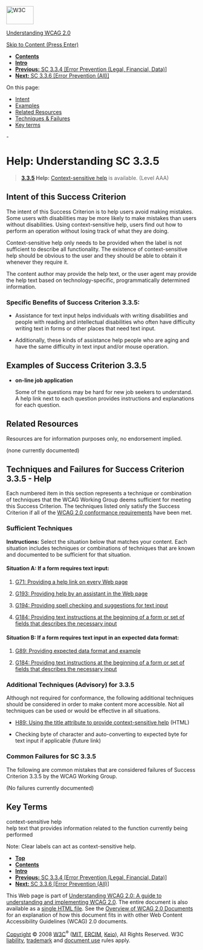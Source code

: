 [<img src="http://www.w3.org/Icons/w3c_home" alt="W3C" width="72" height="48" />](http://www.w3.org/)

[Understanding WCAG 2.0](http://www.w3.org/TR/2008/WD-UNDERSTANDING-WCAG20-20081103/)

[Skip to Content (Press Enter)](#maincontent)

<span id="top"></span>

-   **[Contents](http://www.w3.org/TR/2008/WD-UNDERSTANDING-WCAG20-20081103/#contents "Table of Contents")**
-   **[Intro](intro.html "Introduction to Understanding WCAG 2.0")**
-   [**Previous:** SC 3.3.4 \[Error Prevention (Legal, Financial, Data)\]](minimize-error-reversible.html "Understanding SC  3.3.4 [Error Prevention (Legal, Financial, Data)]")
-   [**Next:** SC 3.3.6 \[Error Prevention (All)\]](minimize-error-reversible-all.html "Understanding SC  3.3.6 [Error Prevention (All)]")

On this page:

-   [Intent](#minimize-error-context-help-intent-head)
-   [Examples](#minimize-error-context-help-examples-head)
-   [Related Resources](#minimize-error-context-help-resources-head)
-   [Techniques & Failures](#minimize-error-context-help-techniques-head)
-   [Key terms](#key-terms)

<span id="maincontent">-</span>

<span id="minimize-error-context-help"></span> **Help**<span class="screenreader">:</span> Understanding SC 3.3.5
=================================================================================================================

> **[3.3.5](http://www.w3.org/TR/2008/PR-WCAG20-20081103/#minimize-error-context-help) Help:** <a href="#context-sensitivehelpdef" class="termref">Context-sensitive help</a> is available. (Level AAA)

Intent of this Success Criterion
--------------------------------

The intent of this Success Criterion is to help users avoid making mistakes. Some users with disabilities may be more likely to make mistakes than users without disabilities. Using context-sensitive help, users find out how to perform an operation without losing track of what they are doing.

Context-sensitive help only needs to be provided when the label is not sufficient to describe all functionality. The existence of context-sensitive help should be obvious to the user and they should be able to obtain it whenever they require it.

The content author may provide the help text, or the user agent may provide the help text based on technology-specific, programmatically determined information.

### Specific Benefits of Success Criterion 3.3.5:

-   Assistance for text input helps individuals with writing disabilities and people with reading and intellectual disabilities who often have difficulty writing text in forms or other places that need text input.

-   Additionally, these kinds of assistance help people who are aging and have the same difficulty in text input and/or mouse operation.

Examples of Success Criterion 3.3.5
-----------------------------------

-   **on-line job application**

    Some of the questions may be hard for new job seekers to understand. A help link next to each question provides instructions and explanations for each question.

Related Resources
-----------------

Resources are for information purposes only, no endorsement implied.

(none currently documented)

Techniques and Failures for Success Criterion 3.3.5 - Help
----------------------------------------------------------

Each numbered item in this section represents a technique or combination of techniques that the WCAG Working Group deems sufficient for meeting this Success Criterion. The techniques listed only satisfy the Success Criterion if all of the [WCAG 2.0 conformance requirements](http://www.w3.org/TR/2008/PR-WCAG20-20081103/#conformance-reqs) have been met.

### Sufficient Techniques

**Instructions:** Select the situation below that matches your content. Each situation includes techniques or combinations of techniques that are known and documented to be sufficient for that situation.

#### <span id="d0e10128"></span> Situation A: If a form requires text input:

1.  [G71: Providing a help link on every Web page](http://www.w3.org/TR/2008/WD-WCAG20-TECHS-20081103/G71)

2.  [G193: Providing help by an assistant in the Web page](http://www.w3.org/TR/2008/WD-WCAG20-TECHS-20081103/G193)

3.  [G194: Providing spell checking and suggestions for text input](http://www.w3.org/TR/2008/WD-WCAG20-TECHS-20081103/G194)

4.  [G184: Providing text instructions at the beginning of a form or set of fields that describes the necessary input](http://www.w3.org/TR/2008/WD-WCAG20-TECHS-20081103/G184)

#### <span id="d0e10155"></span> Situation B: If a form requires text input in an expected data format:

1.  [G89: Providing expected data format and example](http://www.w3.org/TR/2008/WD-WCAG20-TECHS-20081103/G89)

2.  [G184: Providing text instructions at the beginning of a form or set of fields that describes the necessary input](http://www.w3.org/TR/2008/WD-WCAG20-TECHS-20081103/G184)

### Additional Techniques (Advisory) for 3.3.5

Although not required for conformance, the following additional techniques should be considered in order to make content more accessible. Not all techniques can be used or would be effective in all situations.

-   [H89: Using the title attribute to provide context-sensitive help](http://www.w3.org/TR/2008/WD-WCAG20-TECHS-20081103/H89) (HTML)

-   Checking byte of character and auto-converting to expected byte for text input if applicable (future link)

### Common Failures for SC 3.3.5

The following are common mistakes that are considered failures of Success Criterion 3.3.5 by the WCAG Working Group.

(No failures currently documented)

Key Terms
---------

 <span id="context-sensitivehelpdef"></span> context-sensitive help  
help text that provides information related to the function currently being performed

Note: Clear labels can act as context-sensitive help.

-   **[Top](#top)**
-   **[Contents](http://www.w3.org/TR/2008/WD-UNDERSTANDING-WCAG20-20081103/#contents "Table of Contents")**
-   **[Intro](intro.html "Introduction to Understanding WCAG 2.0")**
-   [**Previous:** SC 3.3.4 \[Error Prevention (Legal, Financial, Data)\]](minimize-error-reversible.html "Understanding SC  3.3.4 [Error Prevention (Legal, Financial, Data)]")
-   [**Next:** SC 3.3.6 \[Error Prevention (All)\]](minimize-error-reversible-all.html "Understanding SC  3.3.6 [Error Prevention (All)]")

This Web page is part of [Understanding WCAG 2.0: A guide to understanding and implementing WCAG 2.0](http://www.w3.org/TR/2008/WD-UNDERSTANDING-WCAG20-20081103/). The entire document is also available as a [single HTML file](complete.html). See the [Overview of WCAG 2.0 Documents](http://www.w3.org/WAI/intro/wcag20) for an explanation of how this document fits in with other Web Content Accessibility Guidelines (WCAG) 2.0 documents.

[Copyright](http://www.w3.org/Consortium/Legal/ipr-notice#Copyright) © 2008 [W3C](http://www.w3.org/)<sup>®</sup> ([MIT](http://www.csail.mit.edu/), [ERCIM](http://www.ercim.org/), [Keio](http://www.keio.ac.jp/)), All Rights Reserved. W3C [liability](http://www.w3.org/Consortium/Legal/ipr-notice#Legal_Disclaimer), [trademark](http://www.w3.org/Consortium/Legal/ipr-notice#W3C_Trademarks) and [document use](http://www.w3.org/Consortium/Legal/copyright-documents) rules apply.
